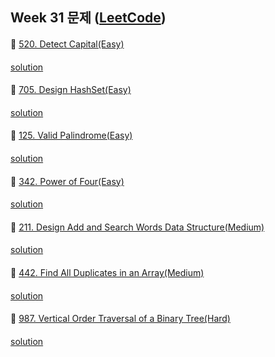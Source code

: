 ## Week 31 문제 ([LeetCode](https://leetcode.com/explore/challenge/card/august-leetcoding-challenge/549/week-1-august-1st-august-7th/))

####
👀 [520. Detect Capital(Easy)](https://leetcode.com/problems/detect-capital/)
####
[solution]()
####
####
👀 [705. Design HashSet(Easy)](https://leetcode.com/problems/design-hashset/)
####
[solution]()
####
####
👀 [125. Valid Palindrome(Easy)](https://leetcode.com/problems/valid-palindrome/)
####
[solution]()
####
####
👀 [342. Power of Four(Easy)](https://leetcode.com/problems/power-of-four/)
####
[solution]()
####
####
👀 [211. Design Add and Search Words Data Structure(Medium)](https://leetcode.com/problems/design-add-and-search-words-data-structure/)
####
[solution]()
####
####
👀 [442. Find All Duplicates in an Array(Medium)](https://leetcode.com/problems/find-all-duplicates-in-an-array/)
####
[solution]()
####
####
👀 [987. Vertical Order Traversal of a Binary Tree(Hard)](https://leetcode.com/problems/vertical-order-traversal-of-a-binary-tree/)
####
[solution]()
####
